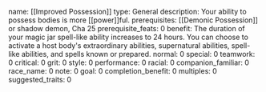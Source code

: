 name: [[Improved Possession]]
type: General
description: Your ability to possess bodies is more [[power]]ful.
prerequisites: [[Demonic Possession]] or shadow demon, Cha 25
prerequisite_feats: 0
benefit: The duration of your magic jar spell-like ability increases to 24 hours. You can choose to activate a host body's extraordinary abilities, supernatural abilities, spell-like abilities, and spells known or prepared.
normal: 0
special: 0
teamwork: 0
critical: 0
grit: 0
style: 0
performance: 0
racial: 0
companion_familiar: 0
race_name: 0
note: 0
goal: 0
completion_benefit: 0
multiples: 0
suggested_traits: 0
